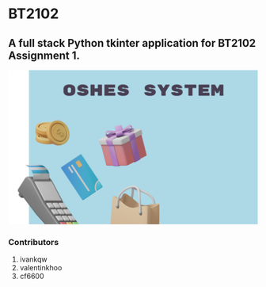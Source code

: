 # BT2102 

## A full stack Python tkinter application for BT2102 Assignment 1. 

![](./background.png)


### Contributors
<ol>
  <li> ivankqw </li>
  <li> valentinkhoo </li>
  <li> cf6600 </li>
<ol>
